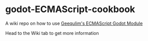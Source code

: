 # godot-ECMAScript-cookbook

A wiki repo on how to use [Geequlim's ECMAScript Godot Module](https://github.com/Geequlim/ECMAScript)

Head to the Wiki tab to get more information
